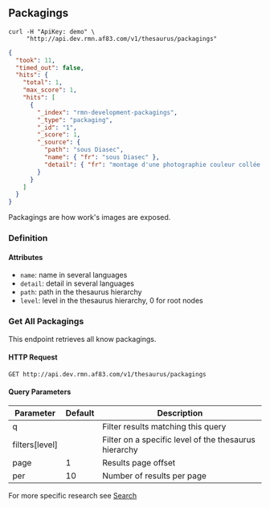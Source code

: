 ## Packagings

```shell
curl -H "ApiKey: demo" \
     "http://api.dev.rmn.af83.com/v1/thesaurus/packagings"
```

```json
{
  "took": 11,
  "timed_out": false,
  "hits": {
    "total": 1,
    "max_score": 1,
    "hits": [
      {
        "_index": "rmn-development-packagings",
        "_type": "packaging",
        "_id": "1",
        "_score": 1,
        "_source": {
          "path": "sous Diasec",
          "name": { "fr": "sous Diasec" },
          "detail": { "fr": "montage d'une photographie couleur collée en plein sur plexiglass" }
        }
      }
    ]
  }
}
```

Packagings are how work's images are exposed.

### Definition

#### Attributes

* `name`: name in several languages
* `detail`: detail in several languages
* `path`: path in the thesaurus hierarchy
* `level`: level in the thesaurus hierarchy, 0 for root nodes

### Get All Packagings

This endpoint retrieves all know packagings.

#### HTTP Request

`GET http://api.dev.rmn.af83.com/v1/thesaurus/packagings`

#### Query Parameters

Parameter              | Default  | Description
---------              | -------  | -----------
q                      |          | Filter results matching this query
filters[level]         |          | Filter on a specific level of the thesaurus hierarchy
page                   | 1        | Results page offset
per                    | 10       | Number of results per page

For more specific research see [Search](/?shell#search)
